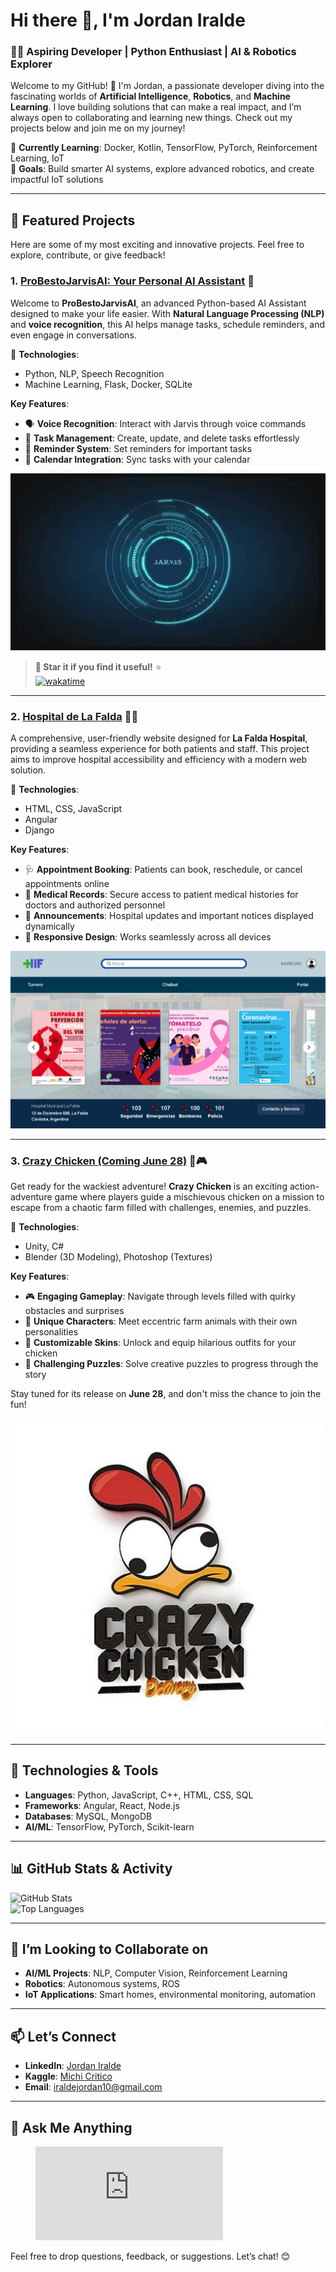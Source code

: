 # Hi there 👋, I'm **Jordan Iralde**  

### 🧑‍💻 **Aspiring Developer** | Python Enthusiast | AI & Robotics Explorer  

Welcome to my GitHub! 🚀 I'm Jordan, a passionate developer diving into the fascinating worlds of **Artificial Intelligence**, **Robotics**, and **Machine Learning**. I love building solutions that can make a real impact, and I’m always open to collaborating and learning new things. Check out my projects below and join me on my journey!

🌟 **Currently Learning**: Docker, Kotlin, TensorFlow, PyTorch, Reinforcement Learning, IoT  
🎯 **Goals**: Build smarter AI systems, explore advanced robotics, and create impactful IoT solutions  

---

## 🚀 **Featured Projects**  

Here are some of my most exciting and innovative projects. Feel free to explore, contribute, or give feedback!  

### 1. **[ProBestoJarvisAI: Your Personal AI Assistant](https://github.com/Jordan-Iralde/ProBestoJarvisAI)** 🤖  

Welcome to **ProBestoJarvisAI**, an advanced Python-based AI Assistant designed to make your life easier. With **Natural Language Processing (NLP)** and **voice recognition**, this AI helps manage tasks, schedule reminders, and even engage in conversations.  

🔧 **Technologies**:  
- Python, NLP, Speech Recognition  
- Machine Learning, Flask, Docker, SQLite  

**Key Features**:  
- 🗣️ **Voice Recognition**: Interact with Jarvis through voice commands  
- 📝 **Task Management**: Create, update, and delete tasks effortlessly  
- 🔔 **Reminder System**: Set reminders for important tasks  
- 📅 **Calendar Integration**: Sync tasks with your calendar  

![ProBestoJarvisAI](jarvis.jpg)  
> **🌟 Star it if you find it useful!** ⭐  
[![wakatime](https://wakatime.com/badge/user/24a66571-28fb-493e-90b7-dafc0e06d743/project/74a18be4-b750-490e-8865-23ecf2c0a259.svg)](https://wakatime.com/badge/user/24a66571-28fb-493e-90b7-dafc0e06d743/project/74a18be4-b750-490e-8865-23ecf2c0a259)
---

### 2. **[Hospital de La Falda](https://github.com/Teresani/Integracio_de_paginas)** 🏥🌐  

A comprehensive, user-friendly website designed for **La Falda Hospital**, providing a seamless experience for both patients and staff. This project aims to improve hospital accessibility and efficiency with a modern web solution.  

🔧 **Technologies**:  
- HTML, CSS, JavaScript  
- Angular
- Django

**Key Features**:  
- 🩺 **Appointment Booking**: Patients can book, reschedule, or cancel appointments online  
- 📄 **Medical Records**: Secure access to patient medical histories for doctors and authorized personnel  
- 📢 **Announcements**: Hospital updates and important notices displayed dynamically  
- 📱 **Responsive Design**: Works seamlessly across all devices  

![HospitalWeb](PaginadelHospital.png)  

---

### 3. **[Crazy Chicken (Coming June 28)](https://github.com/Jordan-Iralde/CrazyChicken)** 🐔🎮  

Get ready for the wackiest adventure! **Crazy Chicken** is an exciting action-adventure game where players guide a mischievous chicken on a mission to escape from a chaotic farm filled with challenges, enemies, and puzzles.  

🔧 **Technologies**:  
- Unity, C#  
- Blender (3D Modeling), Photoshop (Textures)  

**Key Features**:  
- 🎮 **Engaging Gameplay**: Navigate through levels filled with quirky obstacles and surprises  
- 🐓 **Unique Characters**: Meet eccentric farm animals with their own personalities  
- 🌟 **Customizable Skins**: Unlock and equip hilarious outfits for your chicken  
- 🧩 **Challenging Puzzles**: Solve creative puzzles to progress through the story  

Stay tuned for its release on **June 28**, and don't miss the chance to join the fun!  

![CrazyChicken](crazy_chicken.png)  

---

## 🔧 **Technologies & Tools**  

- **Languages**: Python, JavaScript, C++, HTML, CSS, SQL  
- **Frameworks**: Angular, React, Node.js  
- **Databases**: MySQL, MongoDB
- **AI/ML**: TensorFlow, PyTorch, Scikit-learn   

---

## 📊 **GitHub Stats & Activity**  

![GitHub Stats](https://github-readme-stats.vercel.app/api?username=Jordan-Iralde&show_icons=true&theme=radical)  
![Top Languages](https://github-readme-stats.vercel.app/api/top-langs/?username=Jordan-Iralde&theme=radical&layout=compact&langs_count=8)  

---

## 🌱 **I’m Looking to Collaborate on**  

- **AI/ML Projects**: NLP, Computer Vision, Reinforcement Learning  
- **Robotics**: Autonomous systems, ROS  
- **IoT Applications**: Smart homes, environmental monitoring, automation  

---

## 📫 **Let’s Connect**  

- **LinkedIn**: [Jordan Iralde](https://www.linkedin.com/in/jordan-iralde/)  
- **Kaggle**: [Michi Critico](https://kaggle.com/michi)  
- **Email**: [iraldejordan10@gmail.com](mailto:iraldejordan10@gmail.com)  

---

## 💬 **Ask Me Anything**  
<figure><embed src="https://wakatime.com/share/@24a66571-28fb-493e-90b7-dafc0e06d743/a98f7731-5398-4444-ae26-8d0a49a2adc9.svg"></embed></figure>

Feel free to drop questions, feedback, or suggestions. Let’s chat! 😊  
